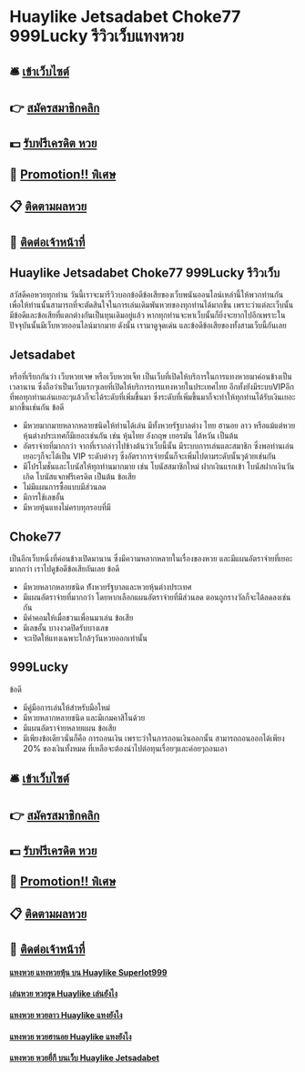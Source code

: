 # Huaylike Jetsadabet Choke77 999Lucky รีวิวเว็บแทงหวย 

## 🛎 [เข้าเว็บไซต์](https://bit.ly/3qIf8Vw)
## 👉 [สมัครสมาชิกคลิก](https://bit.ly/3qIf8Vw)
## 💵 [รับฟรีเครดิต หวย](https://bit.ly/3RPpijh)
## 👑 [Promotion!! พิเศษ](https://bit.ly/3RPpijh)
## 📋 [ติดตามผลหวย](https://bit.ly/3RPpijh)
## 📱 [ติดต่อเจ้าหน้าที่](https://bit.ly/3RPpijh)

## Huaylike Jetsadabet Choke77 999Lucky รีวิวเว็บ
สวัสดีคอหวยทุกท่าน วันนี้เราจะมารีวิวบอกข้อดีข้อเสียของเว็บพนันออนไลน์เหล่านี้ให้พวกท่านกัน เพื่อให้ท่านนั้นสามารถที่จะตัดสินใจในการเล่นเดิมพันหวยของทุกท่านได้มากขึ้น เพราะว่าแต่ละเว็บนั้นมีข้อดีและข้อเสียที่แตกต่างกันเป็นทุนเดิมอยู่แล้ว หากทุกท่านจะหาเว็บนั้นก็ยิ่งจะยากไปอีกเพราะในปัจจุบันนั้นมีเว็บหวยออนไลน์มากมาย ดังนั้น เรามาดูจุดเด่น และข้อดีข้อเสียของทั้งสามเว็บนี้กันเลย

## Jetsadabet
หรือที่เรียกกันว่า เว็บหวยเจษ หรือเว็บหวยเจ็ท เป็นเว็บที่เปิดให้บริการในการแทงหวยมาค่อนข้างเป็นเวลานาน ซึ่งถือว่าเป็นเว็บแรกๆเลยที่เปิดให้บริการการแทงหวยในประเทศไทย อีกทั้งยังมีระบบVIPอีกที่พอทุกท่านเล่นเยอะๆแล้วก็จะได้ระดับที่เพิ่มขึ้นมา ซึ่งระดับที่เพิ่มขึ้นมาก็จะทำให้ทุกท่านได้รับเงินเยอะมากขึ้นเช่นกัน
ข้อดี
- มีหวยมากมายหลากหลายชนิดให้ท่านได้เล่น มีทั้งหวยรัฐบาลต่าง ไทย ฮานอย ลาว หรือแม้แต่หวยหุ้นต่างประเทศก็มีเยอะเช่นกัน เช่น หุ้นไทย อังกฤษ เยอรมัน ไต้หวัน เป็นต้น
- อัตราจ่ายที่มากกว่า จากที่เรากล่าวไปข้างต้นว่าเว็บนี้นั้น มีระบบการเล่นและสมาชิก ซึ่งพอท่านเล่นเยอะๆก็จะได้เป็น VIP ระดับต่างๆ ซึ่งอัตราการจ่ายนั้นก็จะเพิ่มไปตามระดับนั้นๆด้วยเช่นกัน
- มีโปรโมชั่นและโบนัสให้ทุกท่านมากมาย เช่น โบนัสสมาชิกใหม่ ฝากเงินแรกเข้า โบนัสฝากเงินวันเกิด โบนัสแจกฟรีเครดิต เป็นต้น
ข้อเสีย
- ไม่มีแผนการซื้อแบบมีส่วนลด
- มีการใช้เลขอั้น
- มีหวยหุ้นแทงไม่ครบทุกรอบที่มี

## Choke77
เป็นอีกเว็บหนึ่งที่ค่อนข้างเปิดมานาน ซึ่งมีความหลากหลายในเรื่องของหวย และมีแผนอัตราจ่ายที่เยอะมากกว่า เราไปดูข้อดีข้อเสียกันเลย
ข้อดี
- มีหวยหลากหลายชนิด ท้ังหวยรัฐบาลและหวยหุ้นต่างประเทศ
- มีแผนอัตราจ่ายที่มากกว่า โดยหากเลือกแผนอัตราจ่ายที่มีส่วนลด ตอนถูกรางวัลก็จะได้ลดลงเช่นกัน
- มีค่าคอมให้เมื่อชวนเพื่อนมาเล่น
ข้อเสีย
- มีเลขอั้น บางงวดปิดรับบางเลข
- จะเปิดให้แทงเฉพาะใกล้ๆวันหวยออกเท่านั้น

## 999Lucky
ข้อดี
- มีคู่มือการเล่นให้สำหรับมือใหม่
- มีหวยหลากหลายชนิด และมีเกมคาสิโนด้วย
- มีแผนอัตราจ่ายหลายแผน
ข้อเสีย
- มีเพียงข้อเดียวนั่นก็คือ การถอนเงิน เพราะว่าในการถอนเงินออกนั้น สามารถถอนออกได้เพียง 20% ของเงินทั้งหมด ที่เหลือจะต้องนำไปต่อทุนเรื่อยๆและค่อยๆถอนเอา

## 🛎 [เข้าเว็บไซต์](https://bit.ly/3qIf8Vw)
## 👉 [สมัครสมาชิกคลิก](https://bit.ly/3qIf8Vw)
## 💵 [รับฟรีเครดิต หวย](https://bit.ly/3RPpijh)
## 👑 [Promotion!! พิเศษ](https://bit.ly/3RPpijh)
## 📋 [ติดตามผลหวย](https://bit.ly/3RPpijh)
## 📱 [ติดต่อเจ้าหน้าที่](https://bit.ly/3RPpijh)

#### [แทงหวย แทงหวยหุ้น บน Huaylike Superlot999](https://atom.io/themes/แทงหวย%20แทงหวยหุ้น%20บน%20Huaylike%20Superlot999)
#### [เล่นหวย หวยรูด Huaylike เล่นยังไง](https://atom.io/themes/เล่นหวย%20หวยรูด%20Huaylike%20เล่นยังไง)
#### [แทงหวย หวยลาว Huaylike แทงยังไง](https://atom.io/themes/แทงหวย%20หวยลาว%20Huaylike%20แทงยังไง)
#### [แทงหวย หวยฮานอย Huaylike แทงยังไง](https://atom.io/themes/แทงหวย%20หวยฮานอย%20Huaylike%20แทงยังไง)
#### [แทงหวย หวยยี่กี บนเว็บ Huaylike Jetsadabet](https://atom.io/themes/แทงหวย%20หวยยี่กี%20บนเว็บ%20Huaylike%20Jetsadabet)